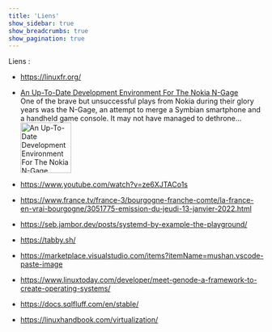 ```yaml
---
title: 'Liens'
show_sidebar: true
show_breadcrumbs: true
show_pagination: true
---
```


Liens :
* <a href="https://linuxfr.org/" target="_blank">https://linuxfr.org/</a><br/>

* <a href="https://hackaday.com/2022/01/27/an-up-to-date-development-environment-for-the-nokia-n-gage/" target="_blank">An Up-To-Date Development Environment For The Nokia N-Gage</a><br/>
One of the brave but unsuccessful plays from Nokia during their glory years was the N-Gage, an attempt to merge a Symbian smartphone and a handheld game console. It may not have managed to dethrone…<br/>
<img src="https://hackaday.com/wp-content/uploads/2022/01/n-gage-featured.jpg" title="An Up-To-Date Development Environment For The Nokia N-Gage" width="100px"><br/>

* <a href="https://www.youtube.com/watch?v=ze6XJTACo1s" target="_blank">https://www.youtube.com/watch?v=ze6XJTACo1s</a>

* <a href="https://www.france.tv/france-3/bourgogne-franche-comte/la-france-en-vrai-bourgogne/3051775-emission-du-jeudi-13-janvier-2022.html" target="_blank">https://www.france.tv/france-3/bourgogne-franche-comte/la-france-en-vrai-bourgogne/3051775-emission-du-jeudi-13-janvier-2022.html</a>

* <a href="https://seb.jambor.dev/posts/systemd-by-example-the-playground/" target="_blank">https://seb.jambor.dev/posts/systemd-by-example-the-playground/</a>

* <a href="https://tabby.sh/" target="_blank">https://tabby.sh/</a>

* <a href="https://marketplace.visualstudio.com/items?itemName=mushan.vscode-paste-image" target="_blank">https://marketplace.visualstudio.com/items?itemName=mushan.vscode-paste-image</a>

* <a href="https://www.linuxtoday.com/developer/meet-genode-a-framework-to-create-operating-systems/" target="_blank">https://www.linuxtoday.com/developer/meet-genode-a-framework-to-create-operating-systems/</a>

* <a href="https://docs.sqlfluff.com/en/stable/" target="_blank">https://docs.sqlfluff.com/en/stable/</a>

* <a href="https://linuxhandbook.com/virtualization/" target="_blank">https://linuxhandbook.com/virtualization/</a>



